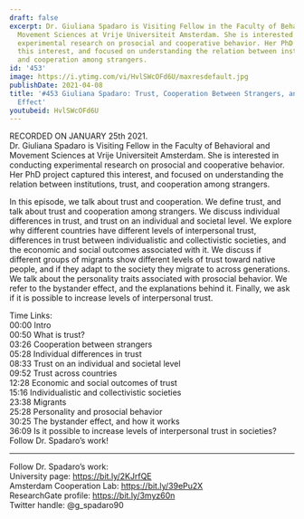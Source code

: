```yaml
---
draft: false
excerpt: Dr. Giuliana Spadaro is Visiting Fellow in the Faculty of Behavioral and
  Movement Sciences at Vrije Universiteit Amsterdam. She is interested in conducting
  experimental research on prosocial and cooperative behavior. Her PhD project captured
  this interest, and focused on understanding the relation between institutions, trust,
  and cooperation among strangers.
id: '453'
image: https://i.ytimg.com/vi/HvlSWcOFd6U/maxresdefault.jpg
publishDate: 2021-04-08
title: '#453 Giuliana Spadaro: Trust, Cooperation Between Strangers, and the Bystander
  Effect'
youtubeid: HvlSWcOFd6U
---
```

<div class="timelinks">

RECORDED ON JANUARY 25th 2021.  
Dr. Giuliana Spadaro is Visiting Fellow in the Faculty of Behavioral and Movement Sciences at Vrije Universiteit Amsterdam. She is interested in conducting experimental research on prosocial and cooperative behavior. Her PhD project captured this interest, and focused on understanding the relation between institutions, trust, and cooperation among strangers.

In this episode, we talk about trust and cooperation. We define trust, and talk about trust and cooperation among strangers. We discuss individual differences in trust, and trust on an individual and societal level. We explore why different countries have different levels of interpersonal trust, differences in trust between individualistic and collectivistic societies, and the economic and social outcomes associated with it. We discuss if different groups of migrants show different levels of trust toward native people, and if they adapt to the society they migrate to across generations. We talk about the personality traits associated with prosocial behavior. We refer to the bystander effect, and the explanations behind it. Finally, we ask if it is possible to increase levels of interpersonal trust.

Time Links:  
<time>00:00</time> Intro  
<time>00:50</time> What is trust?  
<time>03:26</time> Cooperation between strangers  
<time>05:28</time> Individual differences in trust  
<time>08:33</time> Trust on an individual and societal level   
<time>09:52</time> Trust across countries  
<time>12:28</time> Economic and social outcomes of trust  
<time>15:16</time> Individualistic and collectivistic societies  
<time>23:38</time> Migrants  
<time>25:28</time> Personality and prosocial behavior  
<time>30:25</time> The bystander effect, and how it works  
<time>36:09</time> Is it possible to increase levels of interpersonal trust in societies?  
  Follow Dr. Spadaro’s work!

---

Follow Dr. Spadaro’s work:  
University page: https://bit.ly/2KJrfQE  
Amsterdam Cooperation Lab: https://bit.ly/39ePu2X  
ResearchGate profile: https://bit.ly/3myz60n  
Twitter handle: @g_spadaro90
</div>


